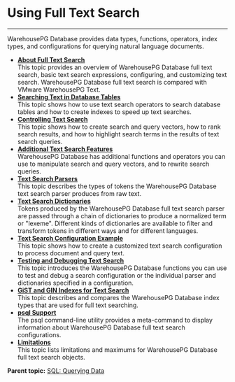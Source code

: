 # Using Full Text Search
---

WarehousePG Database provides data types, functions, operators, index types, and configurations for querying natural language documents.

-   **[About Full Text Search](../textsearch/intro.html)**  
This topic provides an overview of WarehousePG Database full text search, basic text search expressions, configuring, and customizing text search. WarehousePG Database full text search is compared with VMware WarehousePG Text.
-   **[Searching Text in Database Tables](../textsearch/tables-indexes.html)**  
This topic shows how to use text search operators to search database tables and how to create indexes to speed up text searches.
-   **[Controlling Text Search](../textsearch/controlling.html)**  
This topic shows how to create search and query vectors, how to rank search results, and how to highlight search terms in the results of text search queries.
-   **[Additional Text Search Features](../textsearch/features.html)**  
WarehousePG Database has additional functions and operators you can use to manipulate search and query vectors, and to rewrite search queries.
-   **[Text Search Parsers](../textsearch/parsers.html)**  
This topic describes the types of tokens the WarehousePG Database text search parser produces from raw text.
-   **[Text Search Dictionaries](../textsearch/dictionaries.html)**  
Tokens produced by the WarehousePG Database full text search parser are passed through a chain of dictionaries to produce a normalized term or "lexeme". Different kinds of dictionaries are available to filter and transform tokens in different ways and for different languages.
-   **[Text Search Configuration Example](../textsearch/configuration.html)**  
This topic shows how to create a customized text search configuration to process document and query text.
-   **[Testing and Debugging Text Search](../textsearch/testing.html)**  
This topic introduces the WarehousePG Database functions you can use to test and debug a search configuration or the individual parser and dictionaries specified in a configuration.
-   **[GiST and GIN Indexes for Text Search](../textsearch/gist-gin.html)**  
This topic describes and compares the WarehousePG Database index types that are used for full text searching.
-   **[psql Support](../textsearch/psql-support.html)**  
The psql command-line utility provides a meta-command to display information about WarehousePG Database full text search configurations.
-   **[Limitations](../textsearch/limitations.html)**  
This topic lists limitations and maximums for WarehousePG Database full text search objects.

**Parent topic:** [SQL: Querying Data](../query/topics/query.html)

